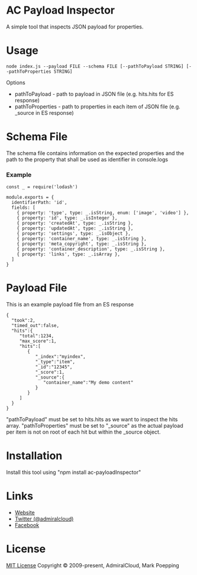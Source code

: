 # AC Payload Inspector
A simple tool that inspects JSON payload for properties.

# Usage
```
node index.js --payload FILE --schema FILE [--pathToPayload STRING] [--pathToProperties STRING]
```

Options
+ pathToPayload - path to payload in JSON file (e.g. hits.hits for ES response)
+ pathToProperties - path to properties in each item of JSON file (e.g. _source in ES response)

# Schema File
The schema file contains information on the expected properties and the path to the property that shall be used as identifier in console.logs

### Example
```
const _ = require('lodash')

module.exports = {
  identifierPath: 'id',
  fields: [
    { property: 'type', type: _.isString, enum: ['image', 'video'] },
    { property: 'id', type: _.isInteger },
    { property: 'createdAt', type: _.isString },
    { property: 'updatedAt', type: _.isString },
    { property: 'settings', type: _.isObject },
    { property: 'container_name', type: _.isString },
    { property: 'meta_copyright', type: _.isString },
    { property: 'container_description', type: _.isString },
    { property: 'links', type: _.isArray },
  ]
}
```

# Payload File
This is an example payload file from an ES response

```
{  
  "took":2,
  "timed_out":false,
  "hits":{  
     "total":1234,
     "max_score":1,
     "hits":[  
        {  
           "_index":"myindex",
           "_type":"item",
           "_id":"12345",
           "_score":1,
           "_source":{  
              "container_name":"My demo content"
           }
        }
     ]
  }
}
```

"pathToPayload" must be set to hits.hits as we want to inspect the hits array. "pathToProperties" must be set to "_source" as the actual payload per item is not on root of each hit but within the _source object.

# Installation
Install this tool using "npm install ac-payloadInspector"

# Links
- [Website](https://www.admiralcloud.com/)
- [Twitter (@admiralcloud)](https://twitter.com/admiralcloud)
- [Facebook](https://www.facebook.com/MediaAssetManagement/)

# License
[MIT License](https://opensource.org/licenses/MIT) Copyright © 2009-present, AdmiralCloud, Mark Poepping
